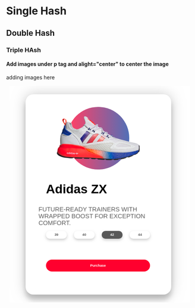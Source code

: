 # Single Hash

## Double Hash

### Triple HAsh

#### Add images under p tag and alight="center" to center the image

adding images here
<p align="center">
  <img src="./ready-pic.png">
</p>

